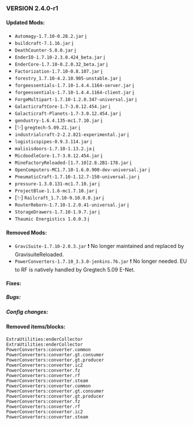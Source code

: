 ### VERSION 2.4.0-r1

#### Updated Mods:

* `Automagy-1.7.10-0.28.2.jar` [:information_source:](http://minecraft.curseforge.com/projects/automagy/files/2285272)
* `buildcraft-7.1.16.jar` [:information_source:](https://raw.githubusercontent.com/BuildCraft/BuildCraft/master/buildcraft_resources/changelog/7.1.16)
* `DeathCounter-5.0.0.jar` [:information_source:](http://ichun.us/mods/death-counter/)
* `EnderIO-1.7.10-2.3.0.424_beta.jar` [:information_source:](http://minecraft.curseforge.com/projects/ender-io/files/2284032)
* `EnderCore-1.7.10-0.2.0.32_beta.jar` [:information_source:](http://minecraft.curseforge.com/projects/endercore/files/2290551)
* `Factorization-1.7.10-0.8.107.jar` [:information_source:](http://dl.dropbox.com/u/76265666/changelogs/Changelog-1.7.10-0.8.107.txt)
* `forestry_1.7.10-4.2.10.905-unstable.jar` [:information_source:](http://jenkins.ic2.player.to/job/Forestry_Dev/changes)
* `forgeessentials-1.7.10-1.4.4.1164-server.jar` [:information_source:](https://github.com/ForgeEssentials/ForgeEssentialsMain/wiki)
* `forgeessentials-1.7.10-1.4.4.1164-client.jar` [:information_source:](https://github.com/ForgeEssentials/ForgeEssentialsMain/wiki)
* `ForgeMultipart-1.7.10-1.2.0.347-universal.jar` [:information_source:](https://github.com/Chicken-Bones/ForgeMultipart)
* `GalacticraftCore-1.7-3.0.12.454.jar` [:information_source:](https://ci.micdoodle8.com/job/Galacticraft-1.7/changes)
* `Galacticraft-Planets-1.7-3.0.12.454.jar` [:information_source:](https://ci.micdoodle8.com/job/Galacticraft-1.7/changes)
* `gendustry-1.6.4.135-mc1.7.10.jar` [:information_source:](http://minecraft.curseforge.com/mc-mods/70492-mod/files/2293751)
* [:sparkles:] `gregtech-5.09.21.jar` [:information_source:](http://forum.industrial-craft.net/index.php?page=Thread&amp;threadID=11488)
* `industrialcraft-2-2.2.821-experimental.jar` [:information_source:](http://www.industrial-craft.net/)
* `logisticspipes-0.9.3.114.jar` [:information_source:](http://www.minecraftforum.net/topic/1831791-)
* `malisisdoors-1.7.10-1.13.2.ja` [:information_source:](http://github.com/ordinastie)
* `MicdoodleCore-1.7-3.0.12.454.jar` [:information_source:](https://ci.micdoodle8.com/job/Galacticraft-1.7/changes)
* `MineFactoryReloaded-[1.7.10]2.8.2B1-178.jar` [:information_source:](http://minecraft.curseforge.com/mc-mods/66672-mod/files/2288722)
* `OpenComputers-MC1.7.10-1.6.0.900-dev-universal.jar` [:information_source:](https://oc.cil.li/index.php?/page/index.html)
* `PneumaticCraft-1.7.10-1.12.7-150-universal.jar` [:information_source:](http://www.minemaarten.com)
* `pressure-1.3.0.131-mc1.7.10.jar` [:information_source:](https://bdew.net/)
* `ProjectBlue-1.1.6-mc1.7.10.jar` [:information_source:](http://www.cosc.canterbury.ac.nz/greg.ewing/minecraft/mods/ProjectBlue/)
* [:sparkles:] `Railcraft_1.7.10-9.10.0.0.jar` [:information_source:](http://minecraft.curseforge.com/projects/railcraft/files/2288989)
* `RouterReborn-1.7.10-1.2.0.41-universal.jar` [:information_source:](http://minecraft.curseforge.com/projects/router-reborn/files/2284561)
* `StorageDrawers-1.7.10-1.9.7.jar` [:information_source:](http://www.jaquadro.com/)
* `Thaumic Energistics 1.0.0.3` [:information_source:](http://minecraft.curseforge.com/mc-mods/223666-mod/files/2294094)

#### Removed Mods:

* `GraviSuite-1.7.10-2.0.3.jar`  :exclamation: No longer maintained and replaced by GravisuiteReloaded.
* `PowerConverters-1.7.10_3.3.0-jenkins.76.jar` :exclamation: No longer needed. EU to RF is natively handled by Gregtech 5.09 E-Net.

#### Fixes:

##### Bugs:

##### Config changes:

#### Removed items/blocks:

```
ExtraUtilities:enderCollector
ExtraUtilities:enderCollector
PowerConverters:converter.common
PowerConverters:converter.gt.consumer
PowerConverters:converter.gt.producer
PowerConverters:converter.ic2
PowerConverters:converter.fz
PowerConverters:converter.rf
PowerConverters:converter.steam
PowerConverters:converter.common
PowerConverters:converter.gt.consumer
PowerConverters:converter.gt.producer
PowerConverters:converter.fz
PowerConverters:converter.rf
PowerConverters:converter.ic2
PowerConverters:converter.steam
```

